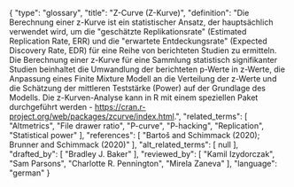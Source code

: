 {
    "type": "glossary",
    "title": "Z-Curve (Z-Kurve)",
    "definition": "Die Berechnung einer z-Kurve ist ein statistischer Ansatz, der hauptsächlich verwendet wird, um die \"geschätzte Replikationsrate\" (Estimated Replication Rate, ERR) und die \"erwartete Entdeckungsrate\" (Expected Discovery Rate, EDR) für eine Reihe von berichteten Studien zu ermitteln. Die Berechnung einer z-Kurve für eine Sammlung statistisch signifikanter Studien beinhaltet die Umwandlung der berichteten p-Werte in z-Werte, die Anpassung eines Finite Mixture Modell an die Verteilung der z-Werte und die Schätzung der mittleren Teststärke (Power) auf der Grundlage des Modells. Die z-Kurven-Analyse kann in R mit einem speziellen Paket durchgeführt werden - https://cran.r-project.org/web/packages/zcurve/index.html.",
    "related_terms": [
        "Altmetrics",
        "File drawer ratio",
        "P-curve",
        "P-hacking",
        "Replication",
        "Statistical power"
    ],
    "references": [
        "Bartoš and Schimmack (2020); Brunner and Schimmack (2020)"
    ],
    "alt_related_terms": [
        null
    ],
    "drafted_by": [
        "Bradley J. Baker"
    ],
    "reviewed_by": [
        "Kamil Izydorczak",
        "Sam Parsons",
        "Charlotte R. Pennington",
        "Mirela Zaneva"
    ],
    "language": "german"
}
